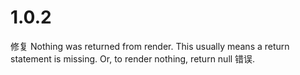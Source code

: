 # 1.0.2
修复 Nothing was returned from render. This usually means a return statement is missing. Or, to render nothing, return null 错误.